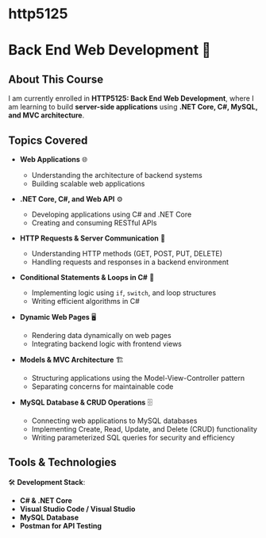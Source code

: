 # http5125
# Back End Web Development 🚀  

## About This Course  
I am currently enrolled in **HTTP5125: Back End Web Development**, where I am learning to build **server-side applications** using **.NET Core, C#, MySQL, and MVC architecture**.  

## Topics Covered  
- **Web Applications** 🌐  
  - Understanding the architecture of backend systems  
  - Building scalable web applications  

- **.NET Core, C#, and Web API** ⚙️  
  - Developing applications using C# and .NET Core  
  - Creating and consuming RESTful APIs  

- **HTTP Requests & Server Communication** 🔄  
  - Understanding HTTP methods (GET, POST, PUT, DELETE)  
  - Handling requests and responses in a backend environment  

- **Conditional Statements & Loops in C#** 🔁  
  - Implementing logic using `if`, `switch`, and loop structures  
  - Writing efficient algorithms in C#  

- **Dynamic Web Pages** 🖥️  
  - Rendering data dynamically on web pages  
  - Integrating backend logic with frontend views  

- **Models & MVC Architecture** 🏗️  
  - Structuring applications using the Model-View-Controller pattern  
  - Separating concerns for maintainable code  

- **MySQL Database & CRUD Operations** 🗄️  
  - Connecting web applications to MySQL databases  
  - Implementing Create, Read, Update, and Delete (CRUD) functionality  
  - Writing parameterized SQL queries for security and efficiency  

## Tools & Technologies  
🛠 **Development Stack**:  
- **C# & .NET Core**  
- **Visual Studio Code / Visual Studio**  
- **MySQL Database**  
- **Postman for API Testing**  

